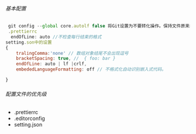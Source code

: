 ###### 基本配置
```js
 git config --global core.autolf false 将Git设置为不要转化操作。保持文件原来的样子
 .prettierrc 
  endOfLine: auto //不检查每行结束的格式
setting.son中的设置
{
    tralingComma:'none' // 数组对象结尾不会出现逗号
    bracketSpacing: true, //  { foo: bar }
    endOfLine: auto | lf |crlf,
    embededLanguageFormatting: off // 不格式化自动识别嵌入式代码。

}

````

###### 配置文件的优先级
* .prettierrc
* .editorconfig
* setting.json


